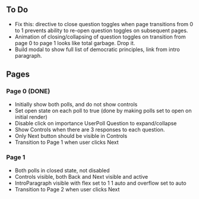 ## To Do

- Fix this: directive to close question toggles when page transitions from 0 to 1 prevents ability to re-open question toggles on subsequent pages.
- Animation of closing/collapsing of question toggles on transition from page 0 to page 1 looks like total garbage. Drop it.
- Build modal to show full list of democratic principles, link from intro paragraph.

## Pages

### Page 0 (DONE)

- Initially show both polls, and do not show controls
- Set open state on each poll to true (done by making polls set to open on initial render)
- Disable click on importance UserPoll Question to expand/collapse
- Show Controls when there are 3 responses to each question.
- Only Next button should be visible in Controls
- Transition to Page 1 when user clicks Next

### Page 1

- Both polls in closed state, not disabled
- Controls visible, both Back and Next visible and active
- IntroParagraph visible with flex set to 1 1 auto and overflow set to auto
- Transition to Page 2 when user clicks Next

